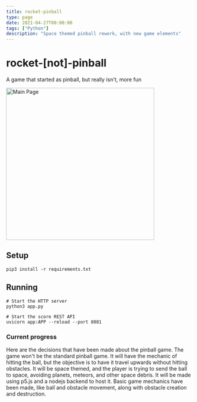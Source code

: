 ```yaml
---
title: rocket-pinball
type: page
date: 2021-04-27T00:00:00
tags: ["Python"]
description: "Space themed pinball rework, with new game elements"
---
```


# rocket-[not]-pinball

A game that started as pinball, but really isn't, more fun

<img src="https://user-images.githubusercontent.com/35516367/116340998-f6a5ee00-a794-11eb-9b2d-0ce395c5149a.png?raw=true"
     alt="Main Page" width="400" height="410" />

## Setup

```
pip3 install -r requirements.txt
```

## Running

```
# Start the HTTP server
python3 app.py

# Start the score REST API
uvicorn app:APP --reload --port 8081
```

### Current progress

Here are the decisions that have been made about the pinball game.
The game won't be the standard pinball game.
It will have the mechanic of hitting the ball, but the objective is to have it travel upwards without hitting obstacles.
It will be space themed, and the player is trying to send the ball to space, avoiding planets, meteors, and other space debris.
It will be made using p5.js and a nodejs backend to host it.
Basic game mechanics have been made, like ball and obstacle movement, along with obstacle creation and destruction.
